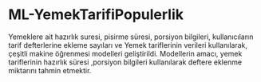 # ML-YemekTarifiPopulerlik
Yemeklere ait hazırlık suresi, pisirme süresi, porsiyon bilgileri, kullanıcıların tarif defterlerine ekleme sayıları ve Yemek tariflerinin verileri kullanılarak, çeşitli makine öğrenmesi modelleri geliştirildi. Modellerin amacı, yemek tariflerinin hazırlık süresi ,porsiyon bilgileri kullanılarak deftere eklenme miktarını tahmin etmektir.
